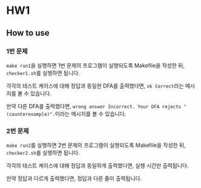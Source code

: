 # HW1

## How to use

### 1번 문제

`make run1`을 실행하면 1번 문제의 프로그램이 실행되도록 Makefile을 작성한 뒤, `checker1.sh`를 실행하면 됩니다.

각각의 테스트 케이스에 대해 정답과 동일한 DFA를 출력했다면, `ok Correct`라는 메시지를 볼 수 있습니다.

만약 다른 DFA를 출력했다면, `wrong answer Incorrect. Your DFA rejects "(counterexample)".`이라는 메시지를 볼 수 있습니다.

### 2번 문제

`make run2`를 실행하면 2번 문제의 프로그램이 실행되도록 Makefile을 작성한 뒤, `checker2.sh`를 실행하면 됩니다.

각각의 테스트 케이스에 대해 정답과 동일하게 출력했다면, 실행 시간만 출력됩니다.

만약 정답과 다르게 출력했다면, 정답과 다른 줄이 출력됩니다.

